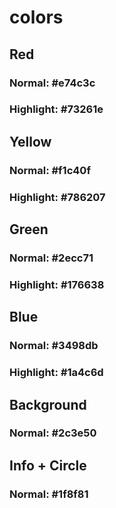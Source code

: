# colors
## Red
### Normal: #e74c3c
### Highlight: #73261e
## Yellow
### Normal: #f1c40f
### Highlight: #786207
## Green
### Normal: #2ecc71
### Highlight: #176638
## Blue
### Normal: #3498db
### Highlight: #1a4c6d
## Background
### Normal: #2c3e50
## Info + Circle
### Normal: #1f8f81